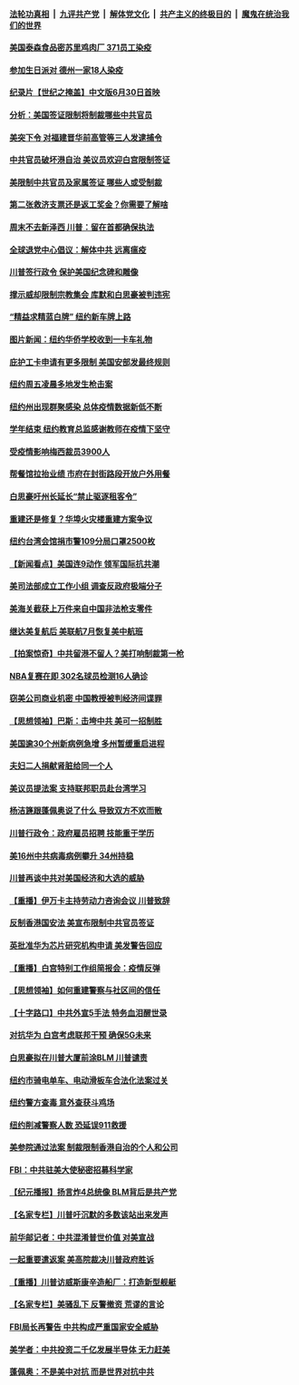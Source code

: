 ####  [法轮功真相](../../../../basic/blob/master/README.md?t=06281331) &nbsp;|&nbsp; [九评共产党](../../../../9ping.md/blob/master/README.md?t=06281331) &nbsp;|&nbsp; [解体党文化](../../../../jtdwh.md/blob/master/README.md?t=06281331)  &nbsp;|&nbsp; [共产主义的终极目的](../../../../gczydzjmd.md/blob/master/README.md?t=06281331) &nbsp;|&nbsp; [魔鬼在统治我们的世界](../../../../mgztzwmdsj.md/blob/master/README.md?t=06281331) 

#### [美国泰森食品密苏里鸡肉厂 371员工染疫](../pages/nsc412/n12216590.md?t=06281331) 

#### [参加生日派对 德州一家18人染疫](../pages/nsc412/n12216533.md?t=06281331) 

#### [纪录片【世纪之掩盖】中文版6月30日首映](../pages/nsc412/n12216557.md?t=06281331) 

#### [分析：美国签证限制将制裁哪些中共官员](../pages/nsc412/n12216563.md?t=06281331) 

#### [美突下令 对福建晋华前高管等三人发逮捕令](../pages/nsc412/n12216296.md?t=06281331) 

#### [中共官员破坏港自治 美议员欢迎白宫限制签证](../pages/nsc412/n12216313.md?t=06281331) 

#### [美限制中共官员及家属签证 哪些人或受制裁](../pages/nsc412/n12216208.md?t=06281331) 

#### [第二张救济支票还是返工奖金？你需要了解啥](../pages/nsc412/n12216185.md?t=06281331) 

#### [周末不去新泽西 川普：留在首都确保执法](../pages/nsc412/n12216075.md?t=06281331) 

#### [全球退党中心倡议：解体中共 远离瘟疫](../pages/nsc412/n12214964.md?t=06281331) 

#### [川普签行政令 保护美国纪念碑和雕像](../pages/nsc412/n12216036.md?t=06281331) 

#### [撑示威却限制宗教集会 库默和白思豪被判违宪](../pages/nsc412/n12215498.md?t=06281331) 

#### [“精益求精蓝白牌”  纽约新车牌上路](../pages/nsc412/n12215514.md?t=06281331) 

#### [图片新闻：纽约华侨学校收到一卡车礼物](../pages/nsc412/n12215479.md?t=06281331) 

#### [庇护工卡申请有更多限制 美国安部发最终规则](../pages/nsc412/n12215484.md?t=06281331) 

#### [纽约周五凌晨多地发生枪击案](../pages/nsc412/n12215489.md?t=06281331) 

#### [纽约州出现群聚感染  总体疫情数据新低不断](../pages/nsc412/n12215492.md?t=06281331) 

#### [学年结束   纽约教育总监感谢教师在疫情下坚守](../pages/nsc412/n12215495.md?t=06281331) 

#### [受疫情影响梅西裁员3900人](../pages/nsc412/n12215504.md?t=06281331) 

#### [帮餐馆拉抬业绩 市府在封街路段开放户外用餐](../pages/nsc412/n12215506.md?t=06281331) 

#### [白思豪吁州长延长“禁止驱逐租客令”](../pages/nsc412/n12215511.md?t=06281331) 

#### [重建还是修复？华埠火灾楼重建方案争议](../pages/nsc412/n12215517.md?t=06281331) 

#### [纽约台湾会馆捐市警109分局口罩2500枚](../pages/nsc412/n12215522.md?t=06281331) 

#### [【新闻看点】美国连9动作 领军国际抗共潮](../pages/nsc412/n12215121.md?t=06281331) 

#### [美司法部成立工作小组 调查反政府极端分子](../pages/nsc412/n12215788.md?t=06281331) 

#### [美海关截获上万件来自中国非法枪支零件](../pages/nsc412/n12215668.md?t=06281331) 

#### [继达美复航后 美联航7月恢复美中航班](../pages/nsc412/n12215347.md?t=06281331) 

#### [【拍案惊奇】中共留港不留人？美打响制裁第一枪](../pages/nsc412/n12215438.md?t=06281331) 

#### [NBA复赛在即  302名球员检测16人确诊](../pages/nsc412/n12215540.md?t=06281331) 

#### [窃美公司商业机密 中国教授被判经济间谍罪](../pages/nsc412/n12215195.md?t=06281331) 

#### [【思想领袖】巴斯：击垮中共 美可一招制胜](../pages/nsc412/n12033990.md?t=06281331) 

#### [美国逾30个州新病例急增 多州暂缓重启进程](../pages/nsc412/n12215188.md?t=06281331) 

#### [夫妇二人捐献肾脏给同一个人](../pages/nsc412/n12215205.md?t=06281331) 

#### [美议员提法案 支持联邦职员赴台湾学习](../pages/nsc412/n12215108.md?t=06281331) 

#### [杨洁篪跟蓬佩奥说了什么 导致双方不欢而散](../pages/nsc412/n12214937.md?t=06281331) 

#### [川普行政令：政府雇员招聘 技能重于学历](../pages/nsc412/n12214994.md?t=06281331) 

#### [美16州中共病毒病例攀升 34州持稳](../pages/nsc412/n12214832.md?t=06281331) 

#### [川普再谈中共对美国经济和大选的威胁](../pages/nsc412/n12214917.md?t=06281331) 

#### [【重播】伊万卡主持劳动力咨询会议 川普致辞](../pages/nsc412/n12214370.md?t=06281331) 

#### [反制香港国安法 美宣布限制中共官员签证](../pages/nsc412/n12214505.md?t=06281331) 

#### [英批准华为芯片研究机构申请 美发警告回应](../pages/nsc412/n12214643.md?t=06281331) 

#### [【重播】白宫特别工作组简报会：疫情反弹](../pages/nsc412/n12214278.md?t=06281331) 

#### [【思想领袖】如何重建警察与社区间的信任](../pages/nsc412/n12214218.md?t=06281331) 

#### [【十字路口】中共外宣5手法 特务血泪醒世录](../pages/nsc412/n12212915.md?t=06281331) 

#### [对抗华为 白宫考虑联邦干预 确保5G未来](../pages/nsc412/n12214112.md?t=06281331) 

#### [白思豪拟在川普大厦前涂BLM 川普谴责](../pages/nsc412/n12213221.md?t=06281331) 

#### [纽约市骑电单车、电动滑板车合法化法案过关](../pages/nsc412/n12213199.md?t=06281331) 

#### [纽约警方查毒 意外查获斗鸡场](../pages/nsc412/n12213204.md?t=06281331) 

#### [纽约削减警察人数 恐延误911救援](../pages/nsc412/n12213202.md?t=06281331) 

#### [美参院通过法案 制裁限制香港自治的个人和公司](../pages/nsc412/n12212374.md?t=06281331) 

#### [FBI：中共驻美大使秘密招募科学家](../pages/nsc412/n12212753.md?t=06281331) 

#### [【纪元播报】扬言炸4总统像 BLM背后是共产党](../pages/nsc412/n12212843.md?t=06281331) 

#### [【名家专栏】川普吁沉默的多数该站出来发声](../pages/nsc412/n12211866.md?t=06281331) 

#### [前华邮记者：中共混淆普世价值 对美宣战](../pages/nsc412/n12212701.md?t=06281331) 

#### [一起重要遣返案 美高院裁决川普政府胜诉](../pages/nsc412/n12212579.md?t=06281331) 

#### [【重播】川普访威斯康辛造船厂：打造新型舰艇](../pages/nsc412/n12212397.md?t=06281331) 

#### [【名家专栏】美骚乱下 反警撤资 荒谬的言论](../pages/nsc412/n12208101.md?t=06281331) 

#### [FBI局长再警告 中共构成严重国家安全威胁](../pages/nsc412/n12212610.md?t=06281331) 

#### [美学者：中共投资二千亿发展半导体 无力赶美](../pages/nsc412/n12212544.md?t=06281331) 

#### [蓬佩奥：不是美中对抗 而是世界对抗中共](../pages/nsc412/n12212375.md?t=06281331) 

